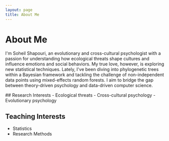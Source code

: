 ```yaml
---
layout: page
title: About Me
---
```


# About Me

I'm Soheil Shapouri, an evolutionary and cross-cultural psychologist with a passion for understanding how ecological threats shape cultures and influence emotions and social behaviors. My true love, however, is exploring new statistical techniques. Lately, I've been diving into phylogenetic trees within a Bayesian framework and tackling the challenge of non-independent data points using mixed-effects random forests. I aim to bridge the gap between theory-driven psychology and data-driven computer science.

<div style="text-align: left;">
## Research Interests
- Ecological threats
- Cross-cultural psychology
- Evolutionary psychology

## Teaching Interests 
- Statistics
- Research Methods
</div> 

